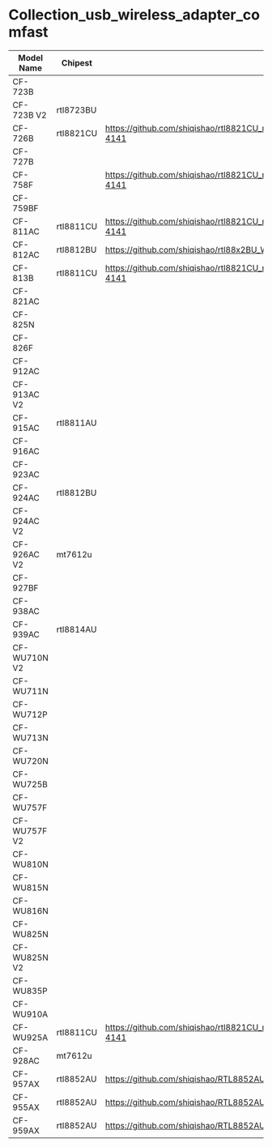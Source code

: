 # Collection_usb_wireless_adapter_comfast

| Model Name | Chipest | Driver |
| -----------| --------| -------|
|  CF-723B   |          |        |
|  CF-723B V2  |   rtl8723BU       |        |
|CF-726B|  rtl8821CU  |   https://github.com/shiqishao/rtl8821CU_rtl8731AU_WiFi_linux_v5.8.1.4_36409.20200313_COEX20191014-4141     |
|CF-727B|         |        |
|CF-758F|         |   https://github.com/shiqishao/rtl8821CU_rtl8731AU_WiFi_linux_v5.8.1.4_36409.20200313_COEX20191014-4141     |
|CF-759BF|         |        |
|CF-811AC|  rtl8811CU       |   https://github.com/shiqishao/rtl8821CU_rtl8731AU_WiFi_linux_v5.8.1.4_36409.20200313_COEX20191014-4141     |
|CF-812AC|   rtl8812BU        |   https://github.com/shiqishao/rtl88x2BU_WiFi_linux_v5.8.7.4_37264.20200922_COEX20191120-7777     |
|CF-813B|   rtl8811CU      |   https://github.com/shiqishao/rtl8821CU_rtl8731AU_WiFi_linux_v5.8.1.4_36409.20200313_COEX20191014-4141     |
|CF-821AC|       |        |
|CF-825N|         |        |
|CF-826F|         |        |
|CF-912AC|         |        |
|CF-913AC V2|         |        |
|CF-915AC|  rtl8811AU       |        |
|CF-916AC|         |        |
|CF-923AC|         |        |
|CF-924AC|  rtl8812BU       |        |
|CF-924AC V2|         |        |
|CF-926AC V2|  mt7612u       |        |
|CF-927BF|         |        |
|CF-938AC|         |        |
|CF-939AC|   rtl8814AU      |        |
|CF-WU710N V2|         |        |
|CF-WU711N|         |        |
|CF-WU712P|         |        |
|CF-WU713N|         |        |
|CF-WU720N|         |        |
|CF-WU725B|         |        |
|CF-WU757F|         |        |
|CF-WU757F V2|         |        |
|CF-WU810N|         |        |
|CF-WU815N|         |        |
|CF-WU816N|         |        |
|CF-WU825N|         |        |
|CF-WU825N V2|         |        |
|CF-WU835P|         |        |
|CF-WU910A|         |        |
|CF-WU925A|  rtl8811CU       |   https://github.com/shiqishao/rtl8821CU_rtl8731AU_WiFi_linux_v5.8.1.4_36409.20200313_COEX20191014-4141     |
|CF-928AC|  mt7612u       |        |
|CF-957AX|  rtl8852AU       |   https://github.com/shiqishao/RTL8852AU_WiFi_linux_v1.15.0.1-0-g487ee886.20210714     |
|CF-955AX|  rtl8852AU       |   https://github.com/shiqishao/RTL8852AU_WiFi_linux_v1.15.0.1-0-g487ee886.20210714     |
|CF-959AX|  rtl8852AU       |   https://github.com/shiqishao/RTL8852AU_WiFi_linux_v1.15.0.1-0-g487ee886.20210714     |
